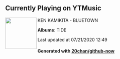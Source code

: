 ## Currently Playing on YTMusic

[<img align="left" width="100" src="https://lh3.googleusercontent.com/mYlY90jWxals18CXrttB9DNW9iNg9vnIYEYsOM45GtrXINoSDs-1ZMIjZheKEtSS_cEZ3gHsutvkeUHi">](https://music.youtube.com/channel/UCQieMH6MxNuf7t1-zJZYjdA)

KEN KAMIKITA - BLUETOWN

**Albums**: TIDE

Last updated at 07/21/2020 12:49

#### Generated with [20chan/github-now](https://github.com/20chan/github-now)


<!--
**20chan/20chan** is a ✨ _special_ ✨ repository because its `README.md` (this file) appears on your GitHub profile.

Here are some ideas to get you started:

- 🔭 I’m currently working on ...
- 🌱 I’m currently learning ...
- 👯 I’m looking to collaborate on ...
- 🤔 I’m looking for help with ...
- 💬 Ask me about ...
- 📫 How to reach me: ...
- 😄 Pronouns: ...
- ⚡ Fun fact: ...
-->
